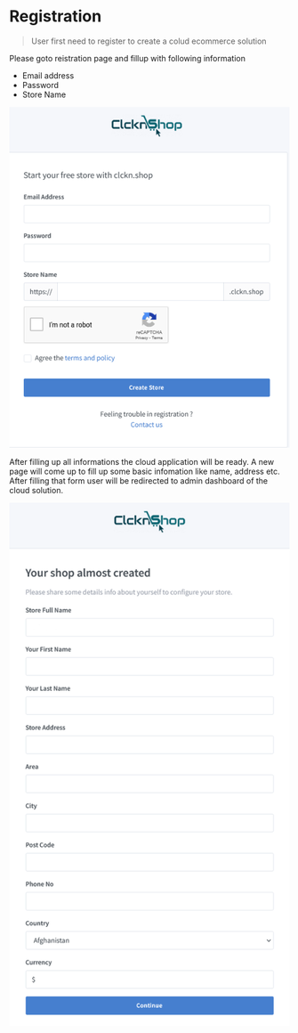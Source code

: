 # Registration

>User first need to register to create a colud ecommerce solution

Please goto reistration page and fillup with following information

- Email address
- Password
- Store Name

![image](img/28.png)


After filling up all informations the cloud application will be ready. A new page will come up to fill up some basic infomation like name, address etc. After filling that form user will be redirected to admin dashboard of the cloud solution.

![image](img/29.png)
